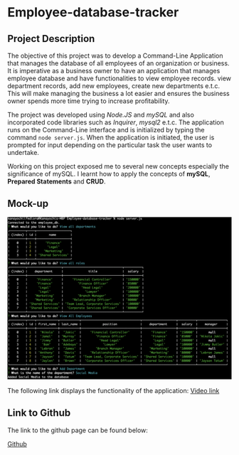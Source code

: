 # Employee-database-tracker

## Project Description
The objective of this project was to develop a Command-Line Application that manages the database of all employees of an organization or business. It is imperative as a business owner to have an application that manages employee database and have functionalities to view employee records. view department records, add new employees, create new departments e.t.c. This will make managing the business a lot easier and ensures the business owner spends more time trying to increase profitability.

The project was developed using *Node.JS* and *mySQL* and also incorporated code libraries such as *Inquirer*, *mysql2* e.t.c. The application runs on the Command-Line interface and is initialized by typing the command `node server.js`. When the application is initiated, the user is prompted for input depending on the particular task the user wants to undertake. 

Working on this project exposed me to several new concepts especially the significance of mySQL. I learnt how to apply the concepts of **mySQL**, **Prepared Statements** and **CRUD**.

## Mock-up 

![App Interface](./Assets/Employee%20database.png)

The following link displays the functionality of the application:
[Video link](https://drive.google.com/file/d/1-tsCeRqngHLqYjwlLJfxiRkfAl07ncB7/view)

## Link to Github

The link to the github page can be found below:

[Github](https://github.com/anayoifediora/Employee-database-tracker)


